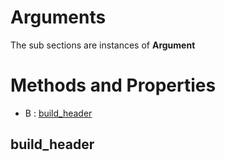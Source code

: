 # Arguments





The sub sections are instances of **Argument**



# Methods and Properties
- B : [build_header](#build_header) 

## build_header





